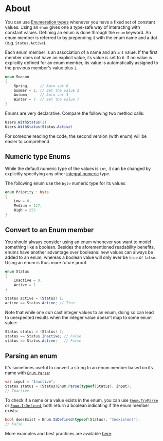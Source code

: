 # About

You can use [Enumeration types][enumeration types] whenever you have a fixed set of constant values. Using an `enum` gives one a type-safe way of interacting with constant values. Defining an enum is done through the `enum` keyword. An enum member is referred to by prepending it with the enum name and a dot (e.g. `Status.Active`).

Each enum member is an association of a name and an `int` value. If the first member does not have an explicit value, its value is set to `0`. If no value is explicitly defined for an enum member, its value is automatically assigned to the previous member's value plus `1`.

```csharp
enum Season
{
    Spring,     // Auto set 0
    Summer = 2, // Set the value 2
    Autumn,     // Auto set 3
    Winter = 7  // Set the value 7
}
```

Enums are very declarative. Compare the following two method calls:

```csharp
Users.WithStatus(1)
Users.WithStatus(Status.Active)
```

For someone reading the code, the second version (with enum) will be easier to comprehend.

## Numeric type Enums

While the default numeric type of the values is `int`, it can be changed by explicitly specifying any other [integral numeric][integral numeric] type.

The following enum use the `byte` numeric type for its values:

```csharp
enum Priority : byte
{
    Low = 0,
    Medium = 127,
    High = 255
}
```

## Convert to an Enum member

You should always consider using an enum whenever you want to model something like a boolean. Besides the aforementioned readability benefits, enums have another advantage over booleans: new values can always be added to an enum, whereas a boolean value will only ever be `true` or `false`. Using an enum is thus more future proof.

```csharp
enum Status
{
    Inactive = 0,
    Active = 1
}

Status active = (Status) 1;
active == Status.Active; // True
```

Note that while one _can_ cast integer values to an enum, doing so can lead to unexpected results when the integer value doesn't map to some enum value:

```csharp
Status status = (Status) 2;
status == Status.Inactive; // False
status == Status.Active;   // False
```

## Parsing an enum

It's sometimes useful to convert a string to an enum member based on its name with [`Enum.Parse`][enum parse]:

```csharp
var input = "Inactive";
Status status = (Status)Enum.Parse(typeof(Status), input);
// Inactive
```

To check if a name or a value exists in the enum, you can use [`Enum.TryParse`][enum tryparse] or [`Enum.IsDefined`][enum isdefined], both return a boolean indicating if the enum member exists:

```csharp
bool doesExist = Enum.IsDefined(typeof(Status), "Inexistent");
// False
```

More examples and best practices are available [here][enum examples].

[enumeration types]: https://docs.microsoft.com/en-us/dotnet/csharp/language-reference/builtin-types/enum
[integral numeric]: https://docs.microsoft.com/en-us/dotnet/csharp/language-reference/builtin-types/integral-numeric-types
[enum parse]: https://docs.microsoft.com/en-us/dotnet/api/system.enum.parse?view=net-6.0
[enum tryparse]: https://docs.microsoft.com/en-us/dotnet/api/system.enum.tryparse?view=net-6.0
[enum isdefined]: https://docs.microsoft.com/en-us/dotnet/api/system.enum.isdefined?view=net-6.0
[enum examples]: https://docs.microsoft.com/en-us/dotnet/api/system.enum?view=net-6.0#examples
